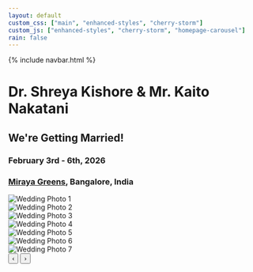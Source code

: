 ```yaml
---
layout: default
custom_css: ["main", "enhanced-styles", "cherry-storm"]
custom_js: ["enhanced-styles", "cherry-storm", "homepage-carousel"]
rain: false
---
```


{% include navbar.html %}

# <span class="shreya">Dr. Shreya Kishore</span> & <span class="kaito">Mr. Kaito Nakatani</span>

<div class="center-content">
  <div class="wedding-announcement">
    <h2>We're Getting Married!</h2>
    <h3><strong>February 3rd - 6th, 2026</strong></h3>
    <h3><strong><a href="https://www.mirayagreens.com/" target="_blank">Miraya Greens</a>, Bangalore, India</strong></h3>
  </div>

  <!-- Homepage Carousel with Correct Image Paths -->
  <div class="homepage-carousel">
    <div class="carousel-container">
      <div class="carousel-wrapper">
        <div class="carousel-track" id="carouselTrack">
          <div class="carousel-slide active">
            <img src="./assets/select_photos/photo1.jpg" alt="Wedding Photo 1" loading="eager">
          </div>
          <div class="carousel-slide">
            <img src="./assets/select_photos/photo2.jpg" alt="Wedding Photo 2" loading="lazy">
          </div>
          <div class="carousel-slide">
            <img src="./assets/select_photos/photo3.jpg" alt="Wedding Photo 3" loading="lazy">
          </div>
          <div class="carousel-slide">
            <img src="./assets/select_photos/photo4.jpg" alt="Wedding Photo 4" loading="lazy">
          </div>
          <div class="carousel-slide">
            <img src="./assets/select_photos/photo5.jpg" alt="Wedding Photo 5" loading="lazy">
          </div>
          <div class="carousel-slide">
            <img src="./assets/select_photos/photo6.jpg" alt="Wedding Photo 6" loading="lazy">
          </div>
          <div class="carousel-slide">
            <img src="./assets/select_photos/photo7.jpg" alt="Wedding Photo 7" loading="lazy">
          </div>
        </div>
        <button class="carousel-btn prev" id="prevBtn" aria-label="Previous photo">‹</button>
        <button class="carousel-btn next" id="nextBtn" aria-label="Next photo">›</button>
      </div>
      <div class="carousel-indicators" id="carouselIndicators"></div>
    </div>
  </div>
</div>
